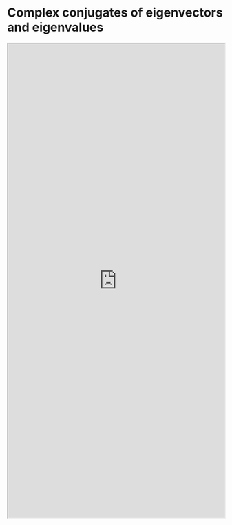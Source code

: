 # Complex conjugates of eigenvectors and eigenvalues


<!--more-->
<iframe src="https://linn-guo.github.io/pdf/ComplexConjugate_eigenvectors.pdf" height="1100px" width="100%"></iframe>




<!-- ## Credit: -->


